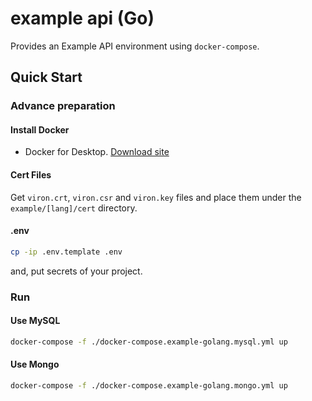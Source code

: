 # example api (Go)

Provides an Example API environment using `docker-compose`.

## Quick Start

### Advance preparation

#### Install Docker

- Docker for Desktop. [Download site](https://www.docker.com/products/docker-desktop)

#### Cert Files
Get `viron.crt`, `viron.csr` and `viron.key` files and place them under the `example/[lang]/cert` directory.

#### .env

```bash
cp -ip .env.template .env
```
and, put secrets of your project.

### Run

#### Use MySQL

```bash
docker-compose -f ./docker-compose.example-golang.mysql.yml up
```

#### Use Mongo

```bash
docker-compose -f ./docker-compose.example-golang.mongo.yml up

